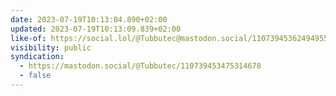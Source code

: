 ```yaml
---
date: 2023-07-19T10:13:04.890+02:00
updated: 2023-07-19T10:13:09.839+02:00
like-of: https://social.lol/@Tubbutec@mastodon.social/110739453624949559
visibility: public
syndication:
  - https://mastodon.social/@Tubbutec/110739453475314678
  - false
---
```


